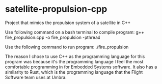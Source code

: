 # satellite-propulsion-cpp
Project that mimics the propulsion system of a satellite in C++

Use following command on a bash terminal to compile program:
    g++ fire_propulsion.cpp -o fire_propulsion -pthread

Use the following command to run program:
    ./fire_propulsion

The reason I chose to use C++ as the programming language for this program was because it's the programming language I feel the most comfortable programming in for Embedded Systems software. It also has a similarity to Rust, which is the programming language that the Flight Software team uses at Umbra.